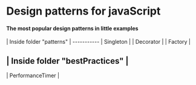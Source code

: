 <h1>Design patterns for javaScript</h1>
<h4>The most popular design patterns in little examples</h4>
| Inside folder "patterns" |
-----------
| Singleton |
| Decorator |
| Factory |

| Inside folder "bestPractices" |
-----------
| PerformanceTimer |
